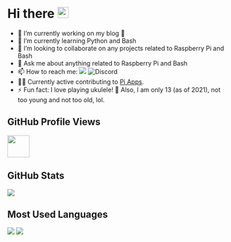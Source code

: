 # Hi there <a href="https://github.com/cycool29/cycool29"><img src="https://media.giphy.com/media/hvRJCLFzcasrR4ia7z/giphy.gif" width="25px"></a> 

- 🔭  I’m currently working on my blog 📝
- 🌱  I’m currently learning Python and Bash
- 👯 I’m looking to collaborate on any projects related to Raspberry Pi and Bash
- 💬  Ask me about anything related to Raspberry Pi and Bash
- 📫  How to reach me: [<img src="https://img.shields.io/static/v1?label=Gmail&message=cycool29@gmail.com&color=success&logo=gmail">](mailto:cycool29@gmail.com) ![Discord](https://img.shields.io/static/v1?label=Discord&message=cycool29%20%239961&color=success&logo=discord)
- 👨‍💻  Currently active contributing to [Pi Apps](https://github.com/Botspot/pi-apps).
- ⚡ Fun fact:  I love playing ukulele! 🎸 Also, I am only 13 (as of 2021), not too young and not too old, lol.


## GitHub Profile Views
[<img src="https://img.shields.io/badge/cycool29's GitHub Profile%20Views-17-success" height="50"/>](https://github.com/cycool29)


## GitHub Stats 

[<img src="https://github-readme-stats.vercel.app/api?username=cycool29&show_icons=true&theme=dark&title_color=00ff00&text_color=00ff00&icon_color=00ff00&border_color=00ff00&bg_color=000000">](https://github.com/cycool29)

## Most Used Languages
[<img src="https://github-readme-stats.vercel.app/api/top-langs/?username=cycool29&exclude_repo=cycool29,cycool29.github.io,fsnotifier-pycharm-rpi&title_color=00ff00&text_color=00ff00&icon_color=00ff00&border_color=00ff00&bg_color=000000">](https://github.com/cycool29) ![](https://bit.ly/cycool29-profile)


